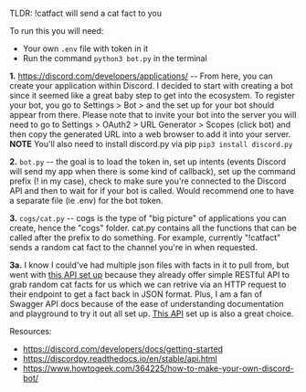 TLDR: !catfact will send a cat fact to you 

To run this you will need:
- Your own `.env` file with token in it
- Run the command `python3 bot.py` in the terminal

**1.** https://discord.com/developers/applications/ -- From here, you can create your application within Discord. I decided to start with creating a bot since it seemed like a great baby step to get into the ecosystem. To register your bot, you go to Settings > Bot > and the set up for your bot should appear from there. Please note that to invite your bot into the server you will need to go to Settings > OAuth2 > URL Generator > Scopes (click bot) and then copy the generated URL into a web browser to add it into your server.
**NOTE** You'll also need to install discord.py via pip `pip3 install discord.py`

**2.** `bot.py` -- the goal is to load the token in, set up intents (events Discord will send my app when there is some kind of callback), set up the command prefix (! in my case), check to make sure you're connected to the Discord API and then to wait for if your bot is called. Would recommend one to have a separate file (ie .env) for the bot token.

**3.** `cogs/cat.py` -- cogs is the type of "big picture" of applications you can create, hence the "cogs" folder. cat.py contains all the functions that can be called after the prefix to do something. For example, currently "!catfact" sends a random cat fact to the channel you're in when requested.

**3a.** I know I could've had multiple json files with facts in it to pull from, but went with [this API set up](https://catfact.ninja/) because they already offer simple RESTful API to grab random cat facts for us which we can retrive via an HTTP request to their endpoint to get a fact back in JSON format. Plus, I am a fan of Swagger API docs because of the ease of understanding documentation and playground to try it out all set up. [This API](https://alexwohlbruck.github.io/cat-facts/docs/) set up is also a great choice.

Resources:
- https://discord.com/developers/docs/getting-started
- https://discordpy.readthedocs.io/en/stable/api.html
- https://www.howtogeek.com/364225/how-to-make-your-own-discord-bot/